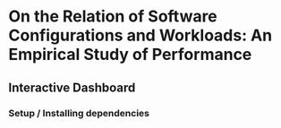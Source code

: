 # On the Relation of Software Configurations and Workloads: An Empirical Study of Performance

## Interactive Dashboard
### Setup / Installing dependencies
```bash

```
